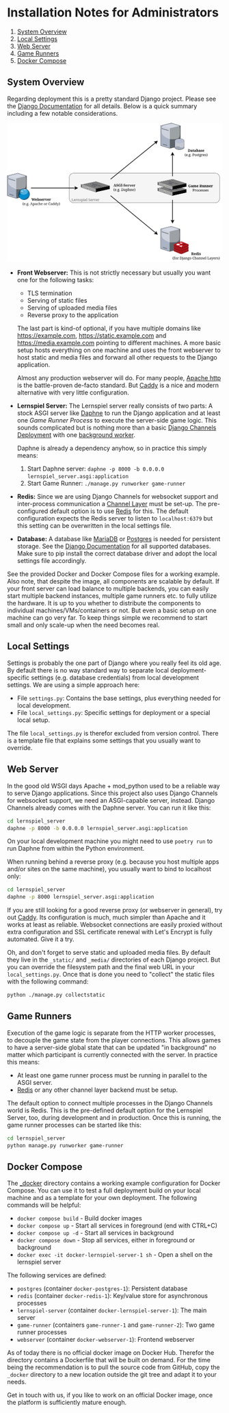 Installation Notes for Administrators
=====================================

1. [System Overview](#system-overview)
1. [Local Settings](#local-settings)
1. [Web Server](#web-server)
1. [Game Runners](#game-runners)
1. [Docker Compose](#docker-compose)

System Overview
---------------

Regarding deployment this is a pretty standard Django project. Please see the
[Django Documentation](https://docs.djangoproject.com/en/5.0/#the-development-process)
for all details. Below is a quick summary including a few notable considerations.

![Deployment Architecture](_img/deployment-architecture.png)

* __Front Webserver:__ This is not strictly necessary but usually you want one for
  the following tasks:

   * TLS termination
   * Serving of static files
   * Serving of uploaded media files
   * Reverse proxy to the application

  The last part is kind-of optional, if you have multiple domains like https://example.com,
  https://static.example.com and https://media.example.com pointing to different machines.
  A more basic setup hosts everything on one machine and uses the front webserver to host
  static and media files and forward all other requests to the Django application.

  Almost any production webserver will do. For many people, [Apache http](https://httpd.apache.org)
  is the battle-proven de-facto standard. But [Caddy](https://caddyserver.com/) is a nice and
  modern alternative with very little configuration.

* __Lernspiel Server:__ The Lernspiel server really consists of two parts: A stock ASGI server
  like [Daphne](https://github.com/django/daphne) to run the Django application and at least
  one _Game Runner Process_ to execute the server-side game logic. This sounds complicated but
  is nothing more than a basic [Django Channels Deployment](https://channels.readthedocs.io/en/stable/deploying.html)
  with one [background worker](https://channels.readthedocs.io/en/stable/topics/worker.html).

  Daphne is already a dependency anyhow, so in practice this simply means:

  1. Start Daphne server: `daphne -p 8000 -b 0.0.0.0 lernspiel_server.asgi:application`
  2. Start Game Runner: `./manage.py runworker game-runner`

* __Redis:__ Since we are using Django Channels for websocket support and inter-process communication
  a [Channel Layer](https://channels.readthedocs.io/en/stable/topics/channel_layers.html) must be set-up.
  The pre-configured default option is to use [Redis](https://redis.io/) for this. The default configuration
  expects the Redis server to listen to `localhost:6379` but this setting can be overwritten in the local
  settings file.

* __Database:__ A database like [MariaDB](https://mariadb.org/) or [Postgres](https://www.postgresql.org/)
  is needed for persistent storage. See the [Django Documentation](https://docs.djangoproject.com/en/5.0/ref/databases/)
  for all supported databases. Make sure to pip install the correct database driver and adopt the local
  settings file accordingly.

See the provided Docker and Docker Compose files for a working example. Also note, that despite the image,
all components are scalable by default. If your front server can load balance to multiple backends, you
can easily start multiple backend instances, multiple game runners etc. to fully utilize the hardware.
It is up to you whether to distribute the components to individual machines/VMs/containers or not. But
even a basic setup on one machine can go very far. To keep things simple we recommend to start small and
only scale-up when the need becomes real.

Local Settings
--------------

Settings is probably the one part of Django where you really feel its old age. By default there is
no way standard way to separate local deployment-specific settings (e.g. database credentials) from
local development settings. We are using a simple approach here:

* File `settings.py`: Contains the base settings, plus everything needed for local development.
* File `local_settings.py`: Specific settings for deployment or a special local setup.

The file `local_settings.py` is therefor excluded from version control. There is a template file
that explains some settings that you usually want to override.

Web Server
----------

In the good old WSGI days Apache + mod_python used to be a reliable way to serve Django applications.
Since this project also uses Django Channels for websocket support, we need an ASGI-capable server, instead.
Django Channels already comes with the Daphne server. You can run it like this:

```sh
cd lernspiel_server
daphne -p 8000 -b 0.0.0.0 lernspiel_server.asgi:application
```

On your local development machine you might need to use `poetry run` to run Daphne from within the
Python environment.

When running behind a reverse proxy (e.g. because you host multiple apps and/or sites on the same
machine), you usually want to bind to localhost only:

```sh
cd lernspiel_server
daphne -p 8000 lernspiel_server.asgi:application
```

If you are still looking for a good reverse proxy (or webserver in general), try out [Caddy](https://caddyserver.com/).
Its configuration is much, much simpler than Apache and it works at least as reliable. Websocket connections
are easily proxied without extra configuration and SSL certificate renewal with Let's Encrypt is fully automated.
Give it a try.

Oh, and don't forget to serve static and uploaded media files. By default they live in the `_static/` and
`_media/` directories of each Django project. But you can override the filesystem path and the final web
URL in your `local_settings.py`. Once that is done you need to "collect" the static files with the following
command:

```sh
python ./manage.py collectstatic
```

Game Runners
------------

Execution of the game logic is separate from the HTTP worker processes, to decouple the game state from the
player connections. This allows games to have a server-side global state that can be updated "in background"
no matter which participant is currently connected with the server. In practice this means:

* At least one game runner process must be running in parallel to the ASGI server.
* [Redis](https://redis.io/) or any other channel layer backend must be setup.

The default option to connect multiple processes in the Django Channels world is Redis. This is the pre-defined
default option for the Lernspiel Server, too, during development and in production. Once this is running, the
game runner processes can be started like this:

```sh
cd lernspiel_server
python manage.py runworker game-runner
```


Docker Compose
--------------

The [_docker](_docker) directory contains a working example configuration for Docker Compose.
You can use it to test a full deployment build on your local machine and as a template for your
own deployment. The following commands will be helpful:

* `docker compose build` - Build docker images
* `docker compose up` - Start all services in foreground (end with CTRL+C)
* `docker compose up -d` - Start all services in background
* `docker compose down` - Stop all services, either in foreground or background
* `docker exec -it docker-lernspiel-server-1 sh` - Open a shell on the lernspiel server

The following services are defined:

* `postgres` (container `docker-postgres-1`): Persistent database
* `redis` (container `docker-redis-1`): Key/value store for asynchronous processes
* `lernspiel-server` (container `docker-lernspiel-server-1`): The main server
* `game-runner` (containers `game-runner-1` and `game-runner-2`): Two game runner processes
* `webserver` (container `docker-webserver-1`): Frontend webserver

As of today there is no official docker image on Docker Hub. Therefor the directory contains a
Dockerfile that will be built on demand. For the time being the recommendation is to pull the
source code from GitHub, copy the `_docker` directory to a new location outside the git tree
and adapt it to your needs.

Get in touch with us, if you like to work on an official Docker image, once the platform is
sufficiently mature enough.